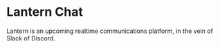 Lantern Chat
============

Lantern is an upcoming realtime communications platform, in the vein of Slack of Discord.


